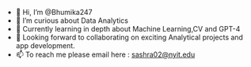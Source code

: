 - 👋 Hi, I’m @Bhumika247
- 👀 I’m curious about Data Analytics
- 🌱 Currently learning in depth about Machine Learning,CV and GPT-4
- 💞️ Looking forward to collaborating on exciting Analytical projects and app development.
- 📫 To reach me please email here : sashra02@nyit.edu

<!---
Bhumika247/Bhumika247 is a ✨ special ✨ repository because its `README.md` (this file) appears on your GitHub profile.
You can click the Preview link to take a look at your changes.
--->
